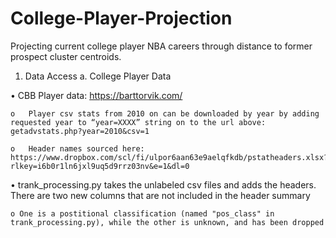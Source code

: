 # College-Player-Projection
Projecting current college player NBA careers through distance to former prospect cluster centroids. 

1. Data Access
a. College Player Data

  •	CBB Player data: https://barttorvik.com/

    o	Player csv stats from 2010 on can be downloaded by year by adding requested year to “year=XXXX” string on to the url above: getadvstats.php?year=2010&csv=1
   
    o	Header names sourced here: https://www.dropbox.com/scl/fi/ulpor6aan63e9aelqfkdb/pstatheaders.xlsx?rlkey=i6b0r1ln6jxl9uq5d9rrz03nv&e=1&dl=0  
    
  • trank_processing.py takes the unlabeled csv files and adds the headers. There are two new columns that are not included in the header summary   
  
    o One is a postitional classification (named "pos_class" in trank_processing.py), while the other is unknown, and has been dropped   
    

